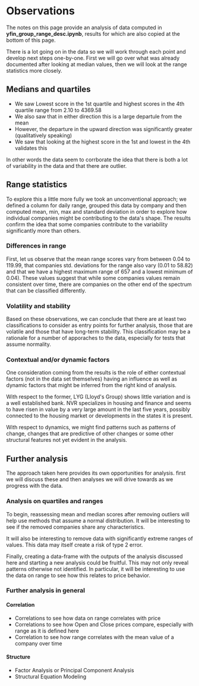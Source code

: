 # Observations

The notes on this page provide an analysis of data computed in **yfin_group_range_desc.ipynb**, results for which are also copied at the bottom of this page. 

There is a lot going on in the data so we will work through each point and develop next steps one-by-one. First we will go over what was already documented after looking at median values, then we will look at the range statistics more closely.

## Medians and quartiles

- We saw Lowest score in the 1st quartile and highest scores in the 4th quartile range from 2.10 to 4369.58
- We also saw that in either direction this is a large departule from the mean
- However, the departure in the upward direction was significantly greater (qualitatively speaking)
- We saw that looking at the highest score in the 1st and lowest in the 4th validates this

In other words the data seem to corrborate the idea that there is both a lot of variability in the data and that there are outlier.  

## Range statistics

To explore this a little more fully we took an unconventional approach; we defined a column for daily range, grouped this data by company and then computed mean, min, max and standard deviation in order to explore how individual companies might be contributing to the data's shape. The results confirm the idea that some companies contribute to the variability significantly more than others. 

### Differences in range

First, let us observe that the mean range scores vary from between 0.04 to 119.99, that companies std. deviations for the range also vary (0.01 to 58.82) and that we have a highest maximum range of 657 and a lowest minimum of 0.04). These values suggest that while some companies values remain consistent over time, there are companies on the other end of the spectrum that can be classified differently. 

### Volatility and stability

Based on these observations, we can conclude that there are at least two classifications to consider as entry points for further analysis, those that are volatile and those that have long-term stability. This classification may be a rationale for a number of apporaches to the data, especially for tests that assume normality.  

### Contextual and/or dynamic factors

One consideration coming from the results is the role of either contextual factors (not in the data set themselves) having an influence as well as dynamic factors that might be inferred from the right kind of analysis. 

With respect to the former, LYG (Lloyd's Group) shows little variation and is a well established bank. NVR specializes in housing and finance and seems to have risen in value by a very large amount in the last five years, possibly connected to the housing market or developments in the states it is present. 

With respect to dynamics, we might find patterns such as patterns of change, changes that are predictive of other changes or some other structural features not yet evident in the analysis. 

## Further analysis

The approach taken here provides its own opportunities for analysis. first we will discuss these and then analyses we will drive towards as we progress with the data.

### Analysis on quartiles and ranges

To begin, reassessing mean and median scores after removing outliers will help use methods that assume a normal distribution. It will be interesting to see if the removed companies share any characteristics. 

It will also be interesting to remove data with significantly extreme ranges of values. This data may itself create a risk of type 2 error.  

Finally, creating a data-frame with the outputs of the analysis discussed here and starting a new analysis could be fruitful. This may not only reveal patterns otherwise not identified. In particular, it will be interesting to use the data on range to see how this relates to price behavior. 

### Further analysis in general

#### Correlation
- Correlations to see how data on range correlates with price
- Correlations to see how Open and Close prices compare, especially with range as it is defined here
- Correlation to see how range correlates with the mean value of a company over time

#### Structure 
- Factor Analysis or Principal Component Analysis 
- Structural Equation Modeling 
